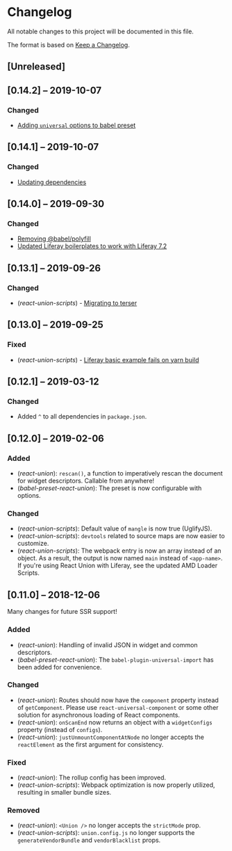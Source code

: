 # Changelog

All notable changes to this project will be documented in this file.

The format is based on [Keep a Changelog](https://keepachangelog.com/en/1.0.0/).

## [Unreleased]

## [0.14.2] – 2019-10-07

### Changed
- [Adding `universal` options to babel preset](https://github.com/lundegaard/react-union/issues/324)

## [0.14.1] – 2019-10-07

### Changed

- [Updating dependencies](https://github.com/lundegaard/react-union/pull/439)

## [0.14.0] – 2019-09-30	

### Changed
- [Removing @babel/polyfill](https://github.com/lundegaard/react-union/issues/424)
- [Updated Liferay boilerplates to work with Liferay 7.2](https://github.com/lundegaard/react-union/pull/430)
  
## [0.13.1] – 2019-09-26	

### Changed
- (_react-union-scripts_) - [Migrating to terser](https://github.com/lundegaard/react-union/pull/427) 

## [0.13.0] – 2019-09-25	

### Fixed
- (_react-union-scripts_) - [Liferay basic example fails on yarn build](https://github.com/lundegaard/react-union/issues/412) 

## [0.12.1] – 2019-03-12

### Changed
- Added `^` to all dependencies in `package.json`.

## [0.12.0] – 2019-02-06

### Added
- (_react-union_): `rescan()`, a function to imperatively rescan the document for widget descriptors. Callable from anywhere!
- (_babel-preset-react-union_): The preset is now configurable with options.

### Changed

- (_react-union-scripts_): Default value of `mangle` is now true (UglifyJS).
- (_react-union-scripts_): `devtools` related to source maps are now easier to customize.
- (_react-union-scripts_): The webpack entry is now an array instead of an object. As a result, the output is now named `main` instead of `<app-name>`. If you're using React Union with Liferay, see the updated AMD Loader Scripts.

## [0.11.0] – 2018-12-06

Many changes for future SSR support!

### Added

- (_react-union_): Handling of invalid JSON in widget and common descriptors.
- (_babel-preset-react-union_): The `babel-plugin-universal-import` has been added for convenience. 

### Changed

- (_react-union_): Routes should now have the `component` property instead of `getComponent`. Please use `react-universal-component` or some other solution for asynchronous loading of React components.
- (_react-union_): `onScanEnd` now returns an object with a `widgetConfigs` property (instead of `configs`).
- (_react-union_): `justUnmountComponentAtNode` no longer accepts the `reactElement` as the first argument for consistency.

### Fixed

- (_react-union_): The rollup config has been improved.
- (_react-union-scripts_): Webpack optimization is now properly utilized, resulting in smaller bundle sizes.

### Removed

- (_react-union_): `<Union />` no longer accepts the `strictMode` prop.
- (_react-union-scripts_): `union.config.js` no longer supports the `generateVendorBundle` and `vendorBlacklist` props.
